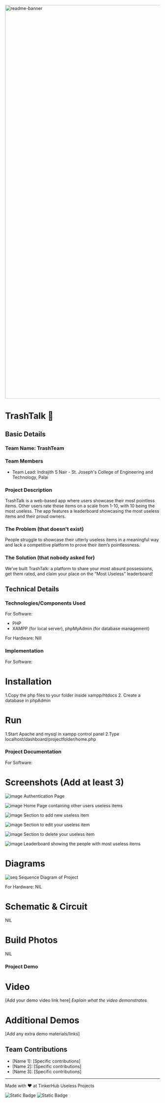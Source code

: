 <img width="1280" alt="readme-banner" src="https://github.com/user-attachments/assets/35332e92-44cb-425b-9dff-27bcf1023c6c">

# TrashTalk 🎯


## Basic Details
### Team Name: TrashTeam


### Team Members
- Team Lead: Indrajith S Nair - St. Joseph's College of Engineering and Technology, Palai

### Project Description
TrashTalk is a web-based app where users showcase their most pointless items. Other users rate these items on a scale from 1-10, with 10 being the most useless. The app features a leaderboard showcasing the most useless items and their proud owners.

### The Problem (that doesn't exist)
People struggle to showcase their utterly useless items in a meaningful way and lack a competitive platform to prove their item’s pointlessness.

### The Solution (that nobody asked for)
We’ve built TrashTalk: a platform to share your most absurd possessions, get them rated, and claim your place on the “Most Useless” leaderboard!

## Technical Details
### Technologies/Components Used
For Software:
- PHP
- XAMPP (for local server), phpMyAdmin (for database management)

For Hardware:
Nill

### Implementation
For Software:
# Installation
1.Copy the php files to your folder inside xampp/htdocs 
2. Create a database in phpAdmin
# Run
1.Start Apache and mysql in xampp control panel
2.Type localhost/dashboard/projectfolder/home.php

### Project Documentation
For Software:

# Screenshots (Add at least 3)
![image](https://github.com/user-attachments/assets/e6bc2c6c-fe79-4dee-82a1-0e3a5270858b)
Authentication Page

![image](https://github.com/user-attachments/assets/ed572919-084a-4c29-994a-1621a81b1eaf)
Home Page containing other users useless items

![image](https://github.com/user-attachments/assets/965b5bb8-b315-40de-b3f2-39db7430b75f)
Section to add new useless item

![image](https://github.com/user-attachments/assets/c3542267-feb9-4b13-b186-1b44a4db1a76)
Section to edit your useless item

![image](https://github.com/user-attachments/assets/3a38e2c7-f180-4ebe-b3a5-bc9140c71d1c)
Section to delete your useless item

![image](https://github.com/user-attachments/assets/7d3ce737-905e-4e38-acb8-36c6fa4b240a)
Leaderboard showing the people with most useless items

# Diagrams
![seq](https://github.com/user-attachments/assets/3bc00c10-64b1-4f5a-b29a-55bf7d37c5c4)
Sequence Diagram of Project

For Hardware:
NIL
# Schematic & Circuit
NIL

# Build Photos
NIL

### Project Demo
# Video
[Add your demo video link here]
*Explain what the video demonstrates*

# Additional Demos
[Add any extra demo materials/links]

## Team Contributions
- [Name 1]: [Specific contributions]
- [Name 2]: [Specific contributions]
- [Name 3]: [Specific contributions]

---
Made with ❤️ at TinkerHub Useless Projects 

![Static Badge](https://img.shields.io/badge/TinkerHub-24?color=%23000000&link=https%3A%2F%2Fwww.tinkerhub.org%2F)
![Static Badge](https://img.shields.io/badge/UselessProject--24-24?link=https%3A%2F%2Fwww.tinkerhub.org%2Fevents%2FQ2Q1TQKX6Q%2FUseless%2520Projects)


